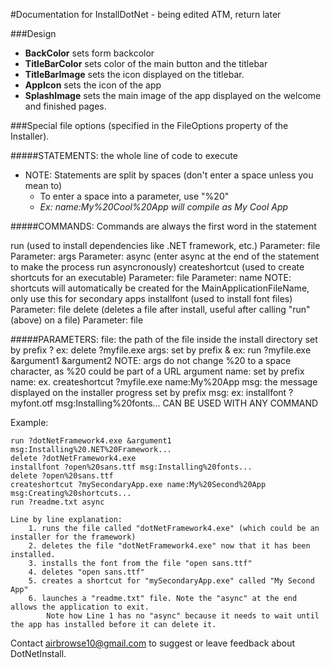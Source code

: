 #Documentation for InstallDotNet - being edited ATM, return later

###Design

- **BackColor** sets form backcolor
- **TitleBarColor** sets color of the main button and the titlebar
- **TitleBarImage** sets the icon displayed on the titlebar.
- **AppIcon** sets the icon of the app
- **SplashImage** sets the main image of the app displayed on the welcome and finished pages.


###Special file options (specified in the FileOptions property of the Installer).

#####STATEMENTS: the whole line of code to execute

- NOTE: Statements are split by spaces (don't enter a space unless you mean to)
  - To enter a space into a parameter, use "%20"
  - *Ex: name:My%20Cool%20App will compile as My Cool App*

#####COMMANDS:
Commands are always the first word in the statement

run (used to install dependencies like .NET framework, etc.)
	Parameter: file
	Parameter: args
	Parameter: async (enter async at the end of the statement to make the process run asyncronously)
createshortcut (used to create shortcuts for an executable)
	Parameter: file
	Parameter: name
	NOTE: shortcuts will automatically be created for the MainApplicationFileName, only use this for secondary apps
installfont (used to install font files)
	Parameter: file
delete (deletes a file after install, useful after calling "run" (above) on a file)
	Parameter: file


#####PARAMETERS:
	file: the path of the file inside the install directory
		set by prefix ?
		ex: delete ?myfile.exe 
	args:
		set by prefix &
		ex: run ?myfile.exe &argument1 &argument2
		NOTE: args do not change %20 to a space character, as %20 could be part of a URL argument
	name:
		set by prefix name:
		ex. createshortcut ?myfile.exe name:My%20App 
	msg: the message displayed on the installer progress
		set by prefix msg:
		ex: installfont ?myfont.otf msg:Installing%20fonts...
		CAN BE USED WITH ANY COMMAND


Example:
	
	run ?dotNetFramework4.exe &argument1 msg:Installing%20.NET%20Framework...
	delete ?dotNetFramework4.exe
	installfont ?open%20sans.ttf msg:Installing%20fonts...
	delete ?open%20sans.ttf
	createshortcut ?mySecondaryApp.exe name:My%20Second%20App msg:Creating%20shortcuts...
	run ?readme.txt async	

	Line by line explanation:
		1. runs the file called "dotNetFramework4.exe" (which could be an installer for the framework)
		2. deletes the file "dotNetFramework4.exe" now that it has been installed.
		3. installs the font from the file "open sans.ttf"
		4. deletes "open sans.ttf"
		5. creates a shortcut for "mySecondaryApp.exe" called "My Second App"
		6. launches a "readme.txt" file. Note the "async" at the end allows the application to exit.
			Note how Line 1 has no "async" because it needs to wait until the app has installed before it can delete it.



Contact airbrowse10@gmail.com to suggest or leave feedback about DotNetInstall.
